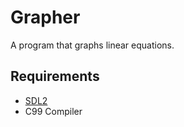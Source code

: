 # Grapher
A program that graphs linear equations.

## Requirements

 - [SDL2](https://www.libsdl.org/)
 - C99 Compiler

